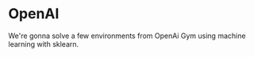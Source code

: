 # OpenAI
We're gonna solve a few environments from OpenAi Gym using machine learning with sklearn. 
